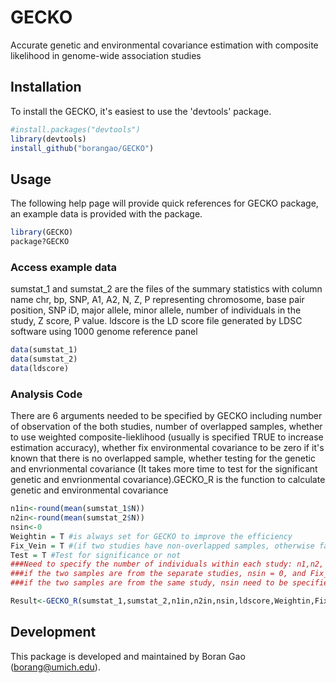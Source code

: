 
<!-- README.md is generated from README.Rmd. Please edit that file -->
GECKO
=====

Accurate genetic and environmental covariance estimation with composite likelihood in genome-wide association studies

Installation
------------

To install the GECKO, it's easiest to use the 'devtools' package.

``` r
#install.packages("devtools")
library(devtools)
install_github("borangao/GECKO")
```

Usage
-----

The following help page will provide quick references for GECKO package, an example data is provided with the package.

``` r
library(GECKO)
package?GECKO
```

### Access example data

sumstat\_1 and sumstat\_2 are the files of the summary statistics with column name chr, bp, SNP, A1, A2, N, Z, P representing chromosome, base pair position, SNP iD, major allele, minor allele, number of individuals in the study, Z score, P value. ldscore is the LD score file generated by LDSC software using 1000 genome reference panel

``` r
data(sumstat_1)
data(sumstat_2)
data(ldscore)
```

### Analysis Code

There are 6 arguments needed to be specified by GECKO including number of observation of the both studies, number of overlapped samples, whether to use weighted composite-lieklihood (usually is specified TRUE to increase estimation accuracy), whether fix environmental covariance to be zero if it's known that there is no overlapped sample, whether testing for the genetic and envrionmental covariance (It takes more time to test for the significant genetic and envrionmental covariance).GECKO\_R is the function to calculate genetic and environmental covariance

``` r
n1in<-round(mean(sumstat_1$N))
n2in<-round(mean(sumstat_2$N))
nsin<-0
Weightin = T #is always set for GECKO to improve the efficiency
Fix_Vein = T #(if two studies have non-overlapped samples, otherwise false)
Test = T #Test for significance or not
###Need to specify the number of individuals within each study: n1,n2, and number of the overlapping individuals in the two studies:nsin
###if the two samples are from the separate studies, nsin = 0, and Fix_Vein = 1
###if the two samples are from the same study, nsin need to be specified

Result<-GECKO_R(sumstat_1,sumstat_2,n1in,n2in,nsin,ldscore,Weightin,Fix_Vein,Test)
```

Development
-----------

This package is developed and maintained by Boran Gao (<borang@umich.edu>).
